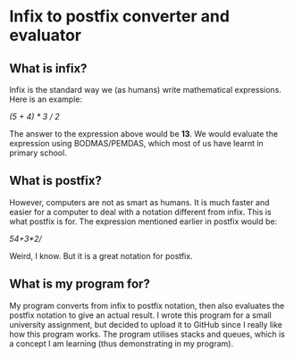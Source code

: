 # Infix to postfix converter and evaluator

## What is infix?

Infix is the standard way we (as humans) write mathematical expressions. Here is an example:

_(5 + 4) * 3 / 2_

The answer to the expression above would be **13**. We would evaluate the expression using BODMAS/PEMDAS, which
most of us have learnt in primary school.

## What is postfix?

However, computers are not as smart as humans. It is much faster and easier for a computer to deal with a notation different from infix. This is what postfix is for. The expression mentioned earlier in postfix would be:

_54+3*2/_

Weird, I know. But it is a great notation for postfix.

## What is my program for?

My program converts from infix to postfix notation, then also evaluates the postfix notation to give an actual result. I wrote this program for a small university assignment, but decided to upload it to GitHub since I really like how this program works. The program utilises stacks and queues, which is a concept I am learning (thus demonstrating
in my program).

